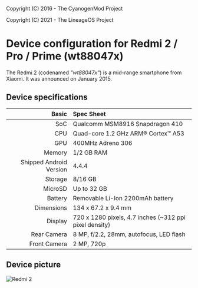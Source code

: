 Copyright (C) 2016 - The CyanogenMod Project

Copyright (C) 2021 - The LineageOS Project

Device configuration for Redmi 2 / Pro / Prime (wt88047x)
========================================================

The Redmi 2 (codenamed _"wt88047x"_) is a mid-range smartphone from Xiaomi.
It was announced on January 2015.

## Device specifications

Basic   | Spec Sheet
-------:|:-------------------------
SoC     | Qualcomm MSM8916 Snapdragon 410
CPU     | Quad-core 1.2 GHz ARM® Cortex™ A53
GPU     | 400MHz Adreno 306
Memory  | 1/2 GB RAM
Shipped Android Version | 4.4.4
Storage | 8/16 GB
MicroSD | Up to 32 GB
Battery | Removable Li-Ion 2200mAh battery
Dimensions | 134 x 67.2 x 9.4 mm
Display | 720 x 1280 pixels, 4.7 inches (~312 ppi pixel density)
Rear Camera | 8 MP, f/2.2, 28mm, autofocus, LED flash
Front Camera | 2 MP, 720p

## Device picture

![Redmi 2](http://cdn.ndtv.com/tech/xiaomi_redmi_2_white_screen.jpg "Redmi 2 in white")
